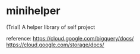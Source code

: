 # minihelper

(Trial) A helper library of self project


reference:
https://cloud.google.com/bigquery/docs/
https://cloud.google.com/storage/docs/